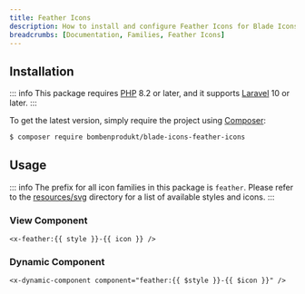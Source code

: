 ```yaml
---
title: Feather Icons
description: How to install and configure Feather Icons for Blade Icons.
breadcrumbs: [Documentation, Families, Feather Icons]
---
```


## Installation

::: info
This package requires [PHP](https://www.php.net/) 8.2 or later, and it supports [Laravel](https://laravel.com/) 10 or later.
:::

To get the latest version, simply require the project using [Composer](https://getcomposer.org/):

```bash
$ composer require bombenprodukt/blade-icons-feather-icons
```

## Usage

::: info
The prefix for all icon families in this package is `feather`. Please refer to the [resources/svg](https://github.com/BombenProdukt/blade-icons-feather-icons/tree/main/resources/svg) directory for a list of available styles and icons.
:::

### View Component

```blade
<x-feather:{{ style }}-{{ icon }} />
```

### Dynamic Component

```blade
<x-dynamic-component component="feather:{{ $style }}-{{ $icon }}" />
```
